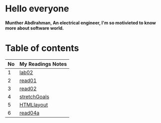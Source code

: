 # Hello everyone 
#### Munther Abdlrahman, An electrical engineer, I'm so motivieted to know more about software world. 



# Table of contents 



No | My Readings Notes 
---|-------------
1|[lab02](lab02.md)
2|[read01](read01.md)
3 |[read02](read02.md)
4|[stretchGoals](StretchGoals.md)
5|[HTMLlayout](HTMLlayout.md)
6|[read04a](read04a.md)
